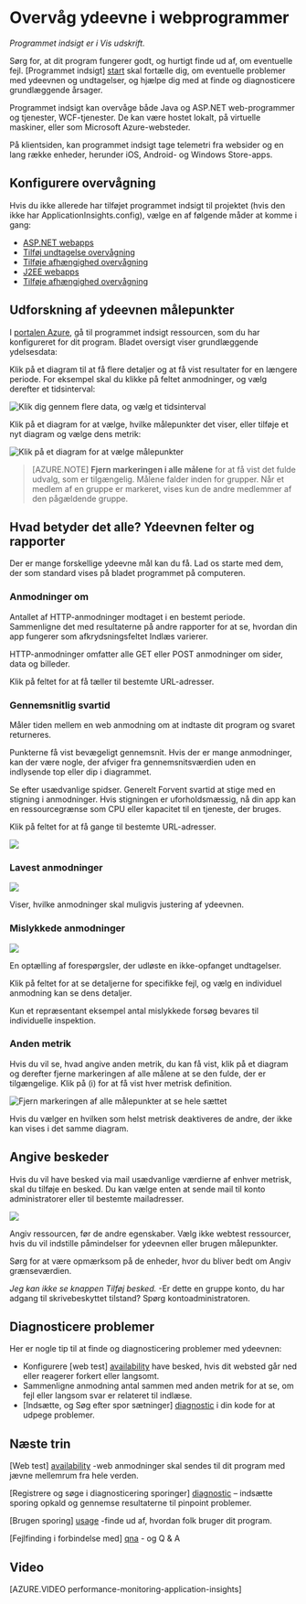 <properties 
    pageTitle="Overvåge din app tilstand og brug i programmet indsigt" 
    description="Introduktion til programmet indsigt. Analysere brugen, tilgængelighed og ydeevnen i din lokale eller Microsoft Azure-programmer." 
    services="application-insights" 
    documentationCenter=""
    authors="alancameronwills" 
    manager="douge"/>

<tags 
    ms.service="application-insights" 
    ms.workload="tbd" 
    ms.tgt_pltfrm="ibiza" 
    ms.devlang="na" 
    ms.topic="article" 
    ms.date="11/25/2015" 
    ms.author="awills"/>
 
# <a name="monitor-performance-in-web-applications"></a>Overvåg ydeevne i webprogrammer

*Programmet indsigt er i Vis udskrift.*


Sørg for, at dit program fungerer godt, og hurtigt finde ud af, om eventuelle fejl. [Programmet indsigt] [ start] skal fortælle dig, om eventuelle problemer med ydeevnen og undtagelser, og hjælpe dig med at finde og diagnosticere grundlæggende årsager.

Programmet indsigt kan overvåge både Java og ASP.NET web-programmer og tjenester, WCF-tjenester. De kan være hostet lokalt, på virtuelle maskiner, eller som Microsoft Azure-websteder. 

På klientsiden, kan programmet indsigt tage telemetri fra websider og en lang række enheder, herunder iOS, Android- og Windows Store-apps.


## <a name="setup"></a>Konfigurere overvågning

Hvis du ikke allerede har tilføjet programmet indsigt til projektet (hvis den ikke har ApplicationInsights.config), vælge en af følgende måder at komme i gang:

* [ASP.NET webapps](app-insights-asp-net.md)
 * [Tilføj undtagelse overvågning](app-insights-asp-net-exceptions.md)
 * [Tilføje afhængighed overvågning](app-insights-monitor-performance-live-website-now.md)
* [J2EE webapps](app-insights-java-get-started.md)
 * [Tilføje afhængighed overvågning](app-insights-java-agent.md)


## <a name="view"></a>Udforskning af ydeevnen målepunkter

I [portalen Azure](https://portal.azure.com), gå til programmet indsigt ressourcen, som du har konfigureret for dit program. Bladet oversigt viser grundlæggende ydelsesdata:



Klik på et diagram til at få flere detaljer og at få vist resultater for en længere periode. For eksempel skal du klikke på feltet anmodninger, og vælg derefter et tidsinterval:


![Klik dig gennem flere data, og vælg et tidsinterval](./media/app-insights-web-monitor-performance/appinsights-48metrics.png)

Klik på et diagram for at vælge, hvilke målepunkter det viser, eller tilføje et nyt diagram og vælge dens metrik:

![Klik på et diagram for at vælge målepunkter](./media/app-insights-web-monitor-performance/appinsights-61perfchoices.png)

> [AZURE.NOTE] **Fjern markeringen i alle målene** for at få vist det fulde udvalg, som er tilgængelig. Målene falder inden for grupper. Når et medlem af en gruppe er markeret, vises kun de andre medlemmer af den pågældende gruppe.


## <a name="metrics"></a>Hvad betyder det alle? Ydeevnen felter og rapporter

Der er mange forskellige ydeevne mål kan du få. Lad os starte med dem, der som standard vises på bladet programmet på computeren.


### <a name="requests"></a>Anmodninger om

Antallet af HTTP-anmodninger modtaget i en bestemt periode. Sammenligne det med resultaterne på andre rapporter for at se, hvordan din app fungerer som afkrydsningsfeltet Indlæs varierer.

HTTP-anmodninger omfatter alle GET eller POST anmodninger om sider, data og billeder.

Klik på feltet for at få tæller til bestemte URL-adresser.

### <a name="average-response-time"></a>Gennemsnitlig svartid

Måler tiden mellem en web anmodning om at indtaste dit program og svaret returneres.

Punkterne få vist bevægeligt gennemsnit. Hvis der er mange anmodninger, kan der være nogle, der afviger fra gennemsnitsværdien uden en indlysende top eller dip i diagrammet.

Se efter usædvanlige spidser. Generelt Forvent svartid at stige med en stigning i anmodninger. Hvis stigningen er uforholdsmæssig, nå din app kan en ressourcegrænse som CPU eller kapacitet til en tjeneste, der bruges.

Klik på feltet for at få gange til bestemte URL-adresser.

![](./media/app-insights-web-monitor-performance/appinsights-42reqs.png)


### <a name="slowest-requests"></a>Lavest anmodninger

![](./media/app-insights-web-monitor-performance/appinsights-44slowest.png)

Viser, hvilke anmodninger skal muligvis justering af ydeevnen.


### <a name="failed-requests"></a>Mislykkede anmodninger

![](./media/app-insights-web-monitor-performance/appinsights-46failed.png)

En optælling af forespørgsler, der udløste en ikke-opfanget undtagelser.

Klik på feltet for at se detaljerne for specifikke fejl, og vælg en individuel anmodning kan se dens detaljer. 

Kun et repræsentant eksempel antal mislykkede forsøg bevares til individuelle inspektion.

### <a name="other-metrics"></a>Anden metrik

Hvis du vil se, hvad angive anden metrik, du kan få vist, klik på et diagram og derefter fjerne markeringen af alle målene at se den fulde, der er tilgængelige. Klik på (i) for at få vist hver metrisk definition.

![Fjern markeringen af alle målepunkter at se hele sættet](./media/app-insights-web-monitor-performance/appinsights-62allchoices.png)


Hvis du vælger en hvilken som helst metrisk deaktiveres de andre, der ikke kan vises i det samme diagram.

## <a name="set-alerts"></a>Angive beskeder

Hvis du vil have besked via mail usædvanlige værdierne af enhver metrisk, skal du tilføje en besked. Du kan vælge enten at sende mail til konto administratorer eller til bestemte mailadresser.

![](./media/app-insights-web-monitor-performance/appinsights-413setMetricAlert.png)

Angiv ressourcen, før de andre egenskaber. Vælg ikke webtest ressourcer, hvis du vil indstille påmindelser for ydeevnen eller brugen målepunkter.

Sørg for at være opmærksom på de enheder, hvor du bliver bedt om Angiv grænseværdien.

*Jeg kan ikke se knappen Tilføj besked.* -Er dette en gruppe konto, du har adgang til skrivebeskyttet tilstand? Spørg kontoadministratoren.

## <a name="diagnosis"></a>Diagnosticere problemer

Her er nogle tip til at finde og diagnosticering problemer med ydeevnen:

* Konfigurere [web test] [ availability] have besked, hvis dit websted går ned eller reagerer forkert eller langsomt. 
* Sammenligne anmodning antal sammen med anden metrik for at se, om fejl eller langsom svar er relateret til indlæse.
* [Indsætte, og Søg efter spor sætninger] [ diagnostic] i din kode for at udpege problemer.

## <a name="next"></a>Næste trin

[Web test] [ availability] -web anmodninger skal sendes til dit program med jævne mellemrum fra hele verden.

[Registrere og søge i diagnosticering sporinger] [ diagnostic] – indsætte sporing opkald og gennemse resultaterne til pinpoint problemer.

[Brugen sporing] [ usage] -finde ud af, hvordan folk bruger dit program.

[Fejlfinding i forbindelse med] [ qna] - og Q & A

## <a name="video"></a>Video

[AZURE.VIDEO performance-monitoring-application-insights]

<!--Link references-->

[availability]: app-insights-monitor-web-app-availability.md
[diagnostic]: app-insights-diagnostic-search.md
[greenbrown]: app-insights-asp-net.md
[qna]: app-insights-troubleshoot-faq.md
[redfield]: app-insights-monitor-performance-live-website-now.md
[start]: app-insights-overview.md
[usage]: app-insights-web-track-usage.md

 
